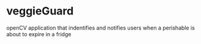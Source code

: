 # veggieGuard
openCV application that indentifies and notifies users when a perishable is about to expire in a fridge
